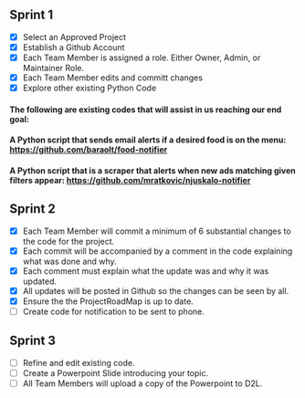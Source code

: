 ## Sprint 1
- [x] Select an Approved Project 
- [x] Establish a Github Account 
- [x] Each Team Member is assigned a role. Either Owner, Admin, or Maintainer Role.
- [x] Each Team Member edits and committ changes
- [x] Explore other existing Python Code 

#### The following are existing codes that will assist in us reaching our end goal: 
#### A Python script that sends email alerts if a desired food is on the menu: https://github.com/baraolt/food-notifier
#### A Python script that is a scraper that alerts when new ads matching given filters appear: https://github.com/mratkovic/njuskalo-notifier

## Sprint 2 
- [x] Each Team Member will commit a minimum of 6 substantial changes to the code for the project. 
- [x] Each commit will be accompanied by a comment in the code explaining what was done and why. 
- [x] Each comment must explain what the update was and why it was updated. 
- [x] All updates will be posted in Github so the changes can be seen by all. 
- [x] Ensure the the ProjectRoadMap is up to date. 
- [ ] Create code for notification to be sent to phone.

## Sprint 3 
- [ ] Refine and edit existing code. 
- [ ] Create a Powerpoint Slide introducing your topic. 
- [ ] All Team Members will upload a copy of the Powerpoint to D2L.
